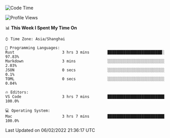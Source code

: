 <!--START_SECTION:waka-->
![Code Time](http://img.shields.io/badge/Code%20Time-969%20hrs%2018%20mins-blue)

![Profile Views](http://img.shields.io/badge/Profile%20Views-18-blue)

📊 **This Week I Spent My Time On** 

```text
⌚︎ Time Zone: Asia/Shanghai

💬 Programming Languages: 
Rust                     3 hrs 3 mins        ████████████████████████░   97.83% 
Markdown                 3 mins              ░░░░░░░░░░░░░░░░░░░░░░░░░   2.03% 
JSON                     0 secs              ░░░░░░░░░░░░░░░░░░░░░░░░░   0.1% 
TOML                     0 secs              ░░░░░░░░░░░░░░░░░░░░░░░░░   0.04%

🔥 Editors: 
VS Code                  3 hrs 7 mins        █████████████████████████   100.0%

💻 Operating System: 
Mac                      3 hrs 7 mins        █████████████████████████   100.0%

```


 Last Updated on 06/02/2022 21:36:17 UTC
<!--END_SECTION:waka-->
